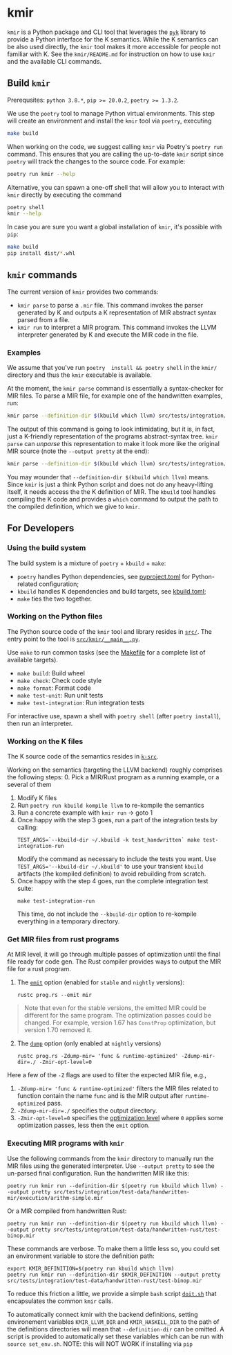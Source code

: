 # kmir

`kmir` is a Python package and CLI tool that leverages the [`pyk`](https://github.com/runtimeverification/pyk) library to provide a Python interface for the K semantics. While the K semantics can be also used directly, the `kmir` tool makes it more accessible for people not familiar with K. See the `kmir/README.md` for instruction on how to use `kmir` and the available CLI commands.

## Build `kmir`

Prerequsites: `python 3.8.*`, `pip >= 20.0.2`, `poetry >= 1.3.2`.

We use the `poetry` tool to manage Python virtual environments. This step will create an environment and install the `kmir` tool via `poetry`, executing

```bash
make build
```

When working on the code, we suggest calling `kmir` via Poetry's `poetry run` command. This ensures that you are calling the up-to-date `kmir` script since `poetry` will track the changes to the source code. For example:

```bash
poetry run kmir --help
```

Alternative, you can spawn a one-off shell that will allow you to interact with `kmir` directly by executing the command

```bash
poetry shell
kmir --help
```

In case you are sure you want a global installation of `kmir`, it's possible with `pip`:

```bash
make build
pip install dist/*.whl
```

## `kmir` commands

The current version of `kmir` provides two commands:
- `kmir parse` to parse a `.mir` file. This command invokes the parser generated by K and outputs a K representation of MIR abstract syntax parsed from a file.
- `kmir run` to interpret a MIR program. This command invokes the LLVM interpreter generated by K and execute the MIR code in the file.

### Examples

We assume that you've run `poetry  install && poetry shell` in the `kmir/` directory and thus the `kmir` executable is available.

At the moment, the `kmir parse` command is essentially a syntax-checker for MIR files. To parse a MIR file, for example one of the handwritten examples, run:

```bash
kmir parse --definition-dir $(kbuild which llvm) src/tests/integration/test-data/handwritten-mir/execution/assert-true.mir
```

The output of this command is going to look intimidating, but it is, in fact, just a K-friendly representation of the programs abstract-syntax tree. `kmir parse` can *unparse* this representation to make it look more like the original MIR source (note the `--output pretty` at the end):

```bash
kmir parse --definition-dir $(kbuild which llvm) src/tests/integration/test-data/handwritten-mir/execution/assert-true.mir --output pretty
```

You may wounder that `--definition-dir $(kbuild which llvm)` means. Since `kmir` is just a think Python script and does not do any heavy-lifting itself, it needs access the the K definition of MIR. The `kbuild` tool handles compiling the K code and provides a `which` command to output the path to the compiled definition, which we give to `kmir`.

## For Developers

### Using the build system

The build system is a mixture of `poetry` + `kbuild` + `make`:
* `poetry` handles Python dependencies, see [pyproject.toml](`pyproject.toml`) for Python-related configuration;
* `kbuild` handles K dependencies and build targets, see [kbuild.toml](`kbuild.toml`);
* `make` ties the two together.

### Working on the Python files

The Python source code of the `kmir` tool and library resides in [`src/`](src). The entry point to the tool is [`src/kmir/__main__.py`](src/kmir/__main__.py).

Use `make` to run common tasks (see the [Makefile](Makefile) for a complete list of available targets).

* `make build`: Build wheel
* `make check`: Check code style
* `make format`: Format code
* `make test-unit`: Run unit tests
* `make test-integration`: Run integration tests

For interactive use, spawn a shell with `poetry shell` (after `poetry install`), then run an interpreter.

### Working on the K files

The K source code of the semantics resides in [`k-src`](k-src).

Working on the semantics (targeting the LLVM backend) roughly comprises the following steps:
0. Pick a MIR/Rust program as a running example, or a several of them
1. Modify K files
2. Run `poetry run kbuild kompile llvm` to re-kompile the semantics
3. Run a concrete example with `kmir run` -> goto 1
4. Once happy with the step 3 goes, run a part of the integration tests by calling:
   ```
   TEST_ARGS=`--kbuild-dir ~/.kbuild -k test_handwritten` make test-integration-run
   ```
   Modify the command as necessary to include the tests you want. Use `TEST_ARGS='--kbuild-dir ~/.kbuild'` to use your transient `kbuild` artifacts (the kompiled definition) to avoid rebuilding from scratch.
5. Once happy with the step 4 goes, run the complete integration test suite:
   ```
   make test-integration-run
   ```
   This time, do not include the `--kbuild-dir` option to re-kompile everything in a temporary directory.

### Get MIR files from rust programs
At MIR level, it will go through multiple passes of optimization until the final file ready for code gen. The Rust compiler provides ways to output the MIR file for a rust program. 
1. The [`emit`](https://doc.rust-lang.org/rustc/command-line-arguments.html#--emit-specifies-the-types-of-output-files-to-generate) option (enabled for `stable` and `nightly` versions):
   ```
   rustc prog.rs --emit mir
   ```
> Note that even for the stable versions, the emitted MIR could be different for the same program. The optimization passes could be changed. For example, version 1.67 has `ConstProp` optimization, but version 1.70 removed it.

2. The [`dump`](https://rustc-dev-guide.rust-lang.org/mir/debugging.html) option (only enabled at `nightly` versions)
   ```
   rustc prog.rs -Zdump-mir= 'func & runtime-optimized' -Zdump-mir-dir=./ -Zmir-opt-level=0
   ```
Here a few of the `-Z` flags are used to filter the expected MIR file, e.g.,
1. `-Zdump-mir= 'func & runtime-optimized'` filters the MIR files related to function contain the name `func` and is the MIR output after `runtime-optimized` pass.
2. `-Zdump-mir-dir=./` specifies the output directory.
3. `-Zmir-opt-level=0` specifies the [optimization level](https://github.com/rust-lang/compiler-team/issues/319) where `0` applies some optimization passes, less then the `emit` option.

### Executing MIR programs with `kmir`

Use the following commands from the `kmir` directory to manually run the MIR files using the generated interpreter.
Use `--output pretty` to see the un-parsed final configuration. Run the handwritten MIR like this:
```
poetry run kmir run --definition-dir $(poetry run kbuild which llvm) --output pretty src/tests/integration/test-data/handwritten-mir/execution/arithm-simple.mir
```

Or a MIR compiled from handwritten Rust:
```
poetry run kmir run --definition-dir $(poetry run kbuild which llvm) --output pretty src/tests/integration/test-data/handwritten-rust/test-binop.mir
```

These commands are verbose. To make them a little less so, you could set an environment variable to store the definition path:
```
export KMIR_DEFINITION=$(poetry run kbuild which llvm)
poetry run kmir run --definition-dir $KMIR_DEFINITION --output pretty src/tests/integration/test-data/handwritten-rust/test-binop.mir
```


To reduce this friction a little, we provide a simple `bash` script [`doit.sh`](doit.sh) that encapsulates the common `kmir` calls.

To automatically connect kmir with the backend definitions, setting environement variables `KMIR_LLVM_DIR` and `KMIR_HASKELL_DIR` 
to the path of the definitions directories will mean that `--definition-dir` can be omitted. A script is provided to automatically set
these variables which can be run with `source set_env.sh`. NOTE: this will NOT WORK if installing via `pip`